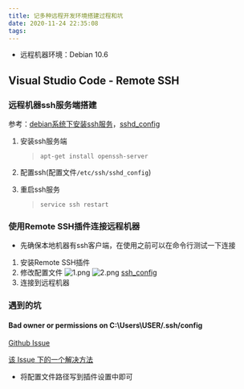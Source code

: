 ```yaml
---
title: 记多种远程开发环境搭建过程和坑
date: 2020-11-24 22:35:08
tags:
---
```


+ 远程机器环境：Debian 10.6

## Visual Studio Code - Remote SSH

### 远程机器ssh服务端搭建

参考：[debian系统下安装ssh服务](https://www.cnblogs.com/yinheyi/p/6266748.html)，[sshd_config](https://man.openbsd.org/sshd_config.5)

1. 安装ssh服务端

    > `apt-get install openssh-server`

2. 配置ssh(配置文件`/etc/ssh/sshd_config`)
3. 重启ssh服务

    > `service ssh restart`

### 使用Remote SSH插件连接远程机器

+ 先确保本地机器有ssh客户端，在使用之前可以在命令行测试一下连接

1. 安装Remote SSH插件
2. 修改配置文件
    ![1.png](https://i.loli.net/2020/11/24/EPsWLHvX7V9BKIY.png)
    ![2.png](https://i.loli.net/2020/11/24/QtqzE7KPCGx2rS9.png)
    [ssh_config](https://linux.die.net/man/5/ssh_config)
3. 连接到远程机器

### 遇到的坑

#### Bad owner or permissions on C:\\Users\\USER/.ssh/config

[Github Issue](https://github.com/cmderdev/cmder/issues/1763)

[该 Issue 下的一个解决方法](https://github.com/cmderdev/cmder/issues/1763#issuecomment-558658298)

+ 将配置文件路径写到插件设置中即可
